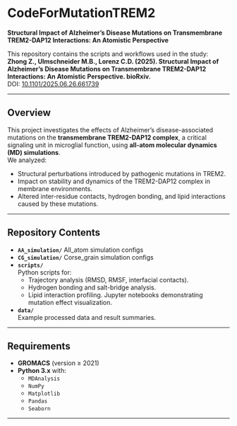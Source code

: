 # CodeForMutationTREM2
**Structural Impact of Alzheimer’s Disease Mutations on Transmembrane TREM2-DAP12 Interactions: An Atomistic Perspective**

This repository contains the scripts and workflows used in the study:  
**Zhong Z., Ulmschneider M.B., Lorenz C.D. (2025). Structural Impact of Alzheimer’s Disease Mutations on Transmembrane TREM2-DAP12 Interactions: An Atomistic Perspective. bioRxiv.**  
DOI: [10.1101/2025.06.26.661739](https://www.biorxiv.org/content/10.1101/2025.06.26.661739v1)

---

## Overview
This project investigates the effects of Alzheimer’s disease-associated mutations on the **transmembrane TREM2-DAP12 complex**, a critical signaling unit in microglial function, using **all-atom molecular dynamics (MD) simulations**.  
We analyzed:
- Structural perturbations introduced by pathogenic mutations in TREM2.
- Impact on stability and dynamics of the TREM2-DAP12 complex in membrane environments.
- Altered inter-residue contacts, hydrogen bonding, and lipid interactions caused by these mutations.

---

## Repository Contents
- **`AA_simulation/`**
  All_atom simulation configs
- **`CG_simulation/`**
  Corse_grain simulation configs 
- **`scripts/`**  
  Python scripts for:
  - Trajectory analysis (RMSD, RMSF, interfacial contacts).
  - Hydrogen bonding and salt-bridge analysis.
  - Lipid interaction profiling.
  Jupyter notebooks demonstrating mutation effect visualization.
- **`data/`**  
  Example processed data and result summaries.

---

## Requirements
- **GROMACS** (version ≥ 2021)
- **Python 3.x** with:
  - `MDAnalysis`
  - `NumPy`
  - `Matplotlib`
  - `Pandas`
  - `Seaborn`

---
